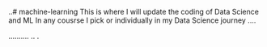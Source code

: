 ..# machine-learning
This is where I will update the coding of Data Science and ML In any cousrse I pick or individually in my Data Science journey ....

..........
..
.

